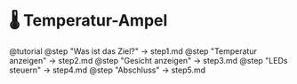 # 🌡️ Temperatur-Ampel

@tutorial
@step "Was ist das Ziel?" -> step1.md
@step "Temperatur anzeigen" -> step2.md
@step "Gesicht anzeigen" -> step3.md
@step "LEDs steuern" -> step4.md
@step "Abschluss" -> step5.md

